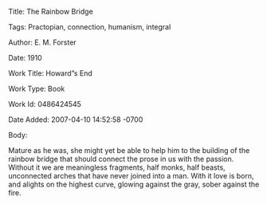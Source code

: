 Title:  The Rainbow Bridge

Tags:   Practopian, connection, humanism, integral

Author: E. M. Forster

Date:   1910

Work Title: Howard”s End

Work Type: Book

Work Id: 0486424545

Date Added: 2007-04-10 14:52:58 -0700

Body: 

Mature as he was, she might yet be able to help him to the building of the rainbow bridge that should connect the prose in us with the passion. Without it we are meaningless fragments, half monks, half beasts, unconnected arches that have never joined into a man. With it love is born, and alights on the highest curve, glowing against the gray, sober against the fire.

